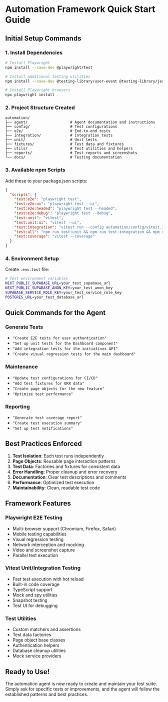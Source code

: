 # Automation Framework Quick Start Guide

## Initial Setup Commands

### 1. Install Dependencies
```bash
# Install Playwright
npm install --save-dev @playwright/test

# Install additional testing utilities
npm install --save-dev @testing-library/user-event @testing-library/jest-dom

# Install Playwright browsers
npx playwright install
```

### 2. Project Structure Created
```
automation/
├── agent/                   # Agent documentation and instructions
├── config/                  # Test configurations
├── e2e/                     # End-to-end tests
├── integration/             # Integration tests  
├── unit/                    # Unit tests
├── fixtures/                # Test data and fixtures
├── utils/                   # Test utilities and helpers
├── reports/                 # Test reports and screenshots
└── docs/                    # Testing documentation
```

### 3. Available npm Scripts
Add these to your package.json scripts:
```json
{
  "scripts": {
    "test:e2e": "playwright test",
    "test:e2e:ui": "playwright test --ui",
    "test:e2e:headed": "playwright test --headed",
    "test:e2e:debug": "playwright test --debug",
    "test:unit": "vitest",
    "test:unit:ui": "vitest --ui",
    "test:integration": "vitest run --config automation/config/vitest.integration.config.ts",
    "test:all": "npm run test:unit && npm run test:integration && npm run test:e2e",
    "test:coverage": "vitest --coverage"
  }
}
```

### 4. Environment Setup
Create `.env.test` file:
```bash
# Test environment variables
NEXT_PUBLIC_SUPABASE_URL=your_test_supabase_url
NEXT_PUBLIC_SUPABASE_ANON_KEY=your_test_anon_key
SUPABASE_SERVICE_ROLE_KEY=your_test_service_role_key
POSTGRES_URL=your_test_database_url
```

## Quick Commands for the Agent

### Generate Tests
- `"Create E2E tests for user authentication"`
- `"Set up unit tests for the Dashboard component"`  
- `"Add integration tests for the initiatives API"`
- `"Create visual regression tests for the main dashboard"`

### Maintenance
- `"Update test configurations for CI/CD"`
- `"Add test fixtures for OKR data"`
- `"Create page objects for the new feature"`
- `"Optimize test performance"`

### Reporting
- `"Generate test coverage report"`
- `"Create test execution summary"`
- `"Set up test notifications"`

## Best Practices Enforced

1. **Test Isolation**: Each test runs independently
2. **Page Objects**: Reusable page interaction patterns
3. **Test Data**: Factories and fixtures for consistent data
4. **Error Handling**: Proper cleanup and error recovery
5. **Documentation**: Clear test descriptions and comments
6. **Performance**: Optimized test execution
7. **Maintainability**: Clean, readable test code

## Framework Features

### Playwright E2E Testing
- Multi-browser support (Chromium, Firefox, Safari)
- Mobile testing capabilities
- Visual regression testing
- Network interception and mocking
- Video and screenshot capture
- Parallel test execution

### Vitest Unit/Integration Testing
- Fast test execution with hot reload
- Built-in code coverage
- TypeScript support
- Mock and spy utilities
- Snapshot testing
- Test UI for debugging

### Test Utilities
- Custom matchers and assertions
- Test data factories
- Page object base classes
- Authentication helpers
- Database cleanup utilities
- Mock service providers

## Ready to Use!

The automation agent is now ready to create and maintain your test suite. Simply ask for specific tests or improvements, and the agent will follow the established patterns and best practices.
